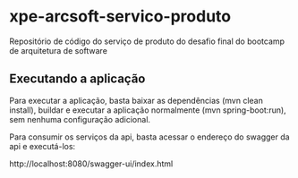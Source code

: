 # xpe-arcsoft-servico-produto
Repositório de código do serviço de produto do desafio final do bootcamp de arquitetura de software

## Executando a aplicação

Para executar a aplicação, basta baixar as dependências (mvn clean install), buildar e executar a aplicação normalmente (mvn spring-boot:run), sem nenhuma configuração adicional.

Para consumir os serviços da api, basta acessar o endereço do swagger da api e executá-los:

http://localhost:8080/swagger-ui/index.html
